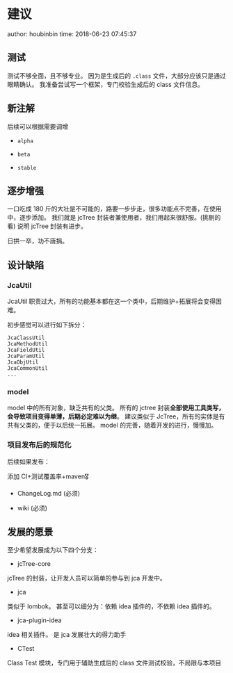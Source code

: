# 建议

author: houbinbin
time: 2018-06-23 07:45:37

## 测试

测试不够全面，且不够专业。
因为是生成后的 `.class` 文件，大部分应该只是通过眼睛确认。
我准备尝试写一个框架，专门校验生成后的 class 文件信息。

## 新注解

后续可以根据需要调增

- `alpha`

- `beta`

- `stable`

## 逐步增强

一口吃成 180 斤的大壮是不可能的，路要一步步走，很多功能点不完善，在使用中，逐步添加。
我们就是 jcTree 封装者兼使用者，我们用起来很舒服。(挑剔的看)
说明 jcTree 封装有进步。

日拱一卒，功不唐捐。

## 设计缺陷

### JcaUtil

JcaUtil 职责过大，所有的功能基本都在这一个类中，后期维护+拓展将会变得困难。

初步感觉可以进行如下拆分：

```
JcaClassUtil
JcaMethodUtil
JcaFieldUtil
JcaParamUtil
JcaObjUtil
JcaCommonUtil
...
```

### model 

model 中的所有对象，缺乏共有的父类。
所有的 jctree 封装**全部使用工具类写，会导致项目变得单薄，后期必定难以为继**。
建议类似于 JcTree，所有的实体是有共有父类的，便于以后统一拓展。
model 的完善，随着开发的进行，慢慢加。

### 项目发布后的规范化

后续如果发布：

添加 CI+测试覆盖率+maven🎖

- ChangeLog.md (必须)

- wiki (必须)

## 发展的愿景

至少希望发展成为以下四个分支：

- jcTree-core

jcTree 的封装，让开发人员可以简单的参与到 jca 开发中。

- jca

类似于 lombok。
甚至可以细分为：依赖 idea 插件的，不依赖 idea 插件的。

- jca-plugin-idea

idea 相关插件。
是 jca 发展壮大的得力助手

- CTest

Class Test 模块，专门用于辅助生成后的 class 文件测试校验，不局限与本项目




